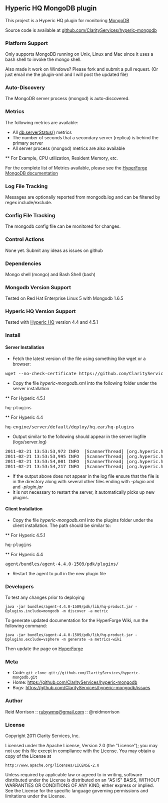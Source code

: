 ## Hyperic HQ MongoDB plugin

This project is a Hyperic HQ plugin for monitoring [MongoDB](http://www.mongodb.org/)

Source code is available at [github.com/ClarityServices/hyperic-mongodb](https://github.com/ClarityServices/hyperic-mongodb)

### Platform Support

Only supports MongoDB running on Unix, Linux and Mac since it uses a bash shell to invoke the mongo shell.

Also made it work on Windows? Please fork and submit a pull request. (Or just email me the plugin-xml and I will post the updated file)

### Auto-Discovery

The MongoDB server process (mongod) is auto-discovered.

### Metrics

The following metrics are available:

* All [db.serverStatus()](http://www.mongodb.org/display/DOCS/serverStatus) metrics
* The number of seconds that a secondary server (replica) is behind the primary server
* All server process (mongod) metrics are also available

** For Example, CPU utilization, Resident Memory, etc.

For the complete list of Metrics available, please see the [HyperForge MongoDB documentation](http://support.hyperic.com/display/hypcomm/MongoDB)

### Log File Tracking

Messages are optionally reported from mongodb.log and can be filtered by
regex include/exclude.

### Config File Tracking

The mongodb config file can be monitored for changes.

### Control Actions

None yet. Submit any ideas as issues on github

### Dependencies

Mongo shell (mongo) and Bash Shell (bash)

### Mongodb Version Support

Tested on Red Hat Enterprise Linux 5 with Mongodb 1.6.5

### Hyperic HQ Version Support

Tested with [Hyperic HQ](http://www.hyperic.com/) version 4.4 and 4.5.1

### Install

#### Server Installation

* Fetch the latest version of the file using something like wget or a browser:
<pre>
wget --no-check-certificate https://github.com/ClarityServices/hyperic-mongodb/raw/master/mongodb-plugin.xml
</pre>
* Copy the file _hyperic-mongodb.xml_ into the following folder under the server installation

** For Hyperic 4.5.1
<pre>
hq-plugins
</pre>
** For Hyperic 4.4
<pre>
hq-engine/server/default/deploy/hq.ear/hq-plugins
</pre>
* Output similar to the following should appear in the server logfile (logs/server.log)
<pre>
2011-02-21 13:53:53,972 INFO  [ScannerThread] [org.hyperic.hq.product.server.mbean.ProductPluginDeployer@654] HQ plugin mongodb-plugin.xml undeployed
2011-02-21 13:53:53,995 INFO  [ScannerThread] [org.hyperic.hq.product.server.mbean.ProductPluginDeployer@654] HQ plugin mongodb registered
2011-02-21 13:53:54,001 INFO  [ScannerThread] [org.hyperic.hq.product.server.session.ProductManagerEJBImpl@320] mongodb unknown -- registering
2011-02-21 13:53:54,217 INFO  [ScannerThread] [org.hyperic.hq.product.server.mbean.ProductPluginDeployer@654] HQ plugin mongodb deployed
</pre>
* If the output above does not appear in the log file ensure that the file is in the directory
along with several other files ending with _-plugin.xml_ and _-plugin.jar_
* It is not necessary to restart the server, it automatically picks up new plugins.

#### Client Installation

* Copy the file _hyperic-mongodb.xml_ into the plugins folder under the client installation. The path should be similar to:

** For Hyperic 4.5.1
<pre>
hq-plugins
</pre>

** For Hyperic 4.4
<pre>
agent/bundles/agent-4.4.0-1509/pdk/plugins/
</pre>
* Restart the agent to pull in the new plugin file

### Developers

To test any changes prior to deploying

    java -jar bundles/agent-4.4.0-1509/pdk/lib/hq-product.jar -Dplugins.include=mongodb -m discover -a metric

To generate updated documentation for the HyperForge Wiki, run the following command:

    java -jar bundles/agent-4.4.0-1509/pdk/lib/hq-product.jar -Dplugins.exclude=vsphere -m generate -a metrics-wiki

Then update the page on [HyperForge](http://support.hyperic.com/display/hypcomm/MongoDB)

### Meta

* Code: `git clone git://github.com/ClarityServices/hyperic-mongodb.git`
* Home: <https://github.com/ClarityServices/hyperic-mongodb>
* Bugs: <https://github.com/ClarityServices/hyperic-mongodb/issues>

### Author

Reid Morrison :: rubywmq@gmail.com :: @reidmorrison

### License

Copyright 2011 Clarity Services, Inc.

Licensed under the Apache License, Version 2.0 (the "License");
you may not use this file except in compliance with the License.
You may obtain a copy of the License at

    http://www.apache.org/licenses/LICENSE-2.0

Unless required by applicable law or agreed to in writing, software
distributed under the License is distributed on an "AS IS" BASIS,
WITHOUT WARRANTIES OR CONDITIONS OF ANY KIND, either express or implied.
See the License for the specific language governing permissions and
limitations under the License.
